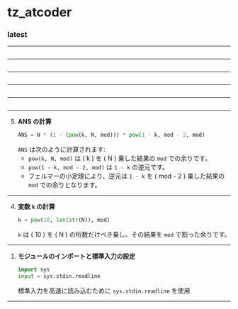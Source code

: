 # tz_atcoder

### latest

---
```

```
---
```

```
---
```

```
---
```

```
---
```

```
---
5. **ANS の計算**
    ```python
    ANS = N * (1 - (pow(k, N, mod))) * pow(1 - k, mod - 2, mod)
    ```
    `ANS` は次のように計算されます:
    - `pow(k, N, mod)` は \( k \) を \( N \) 乗した結果の `mod` での余りです。
    - `pow(1 - k, mod - 2, mod)` は `1 - k` の逆元です。
    - フェルマーの小定理により、逆元は `1 - k` を \( mod - 2 \) 乗した結果の `mod` での余りとなります。

---

4. **変数 `k` の計算**
    ```python
    k = pow(10, len(str(N)), mod)
    ```
    `k` は \( 10 \) を \( N \) の桁数だけべき乗し、その結果を `mod` で割った余りです。

---
1. **モジュールのインポートと標準入力の設定**
    ```python
    import sys
    input = sys.stdin.readline
    ```
    標準入力を高速に読み込むために `sys.stdin.readline` を使用
---
